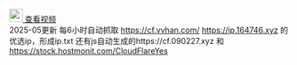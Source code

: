 [<img src="https://upload.wikimedia.org/wikipedia/commons/thumb/0/09/YouTube_full-color_icon_%282017%29.svg/40px-YouTube_full-color_icon_%282017%29.svg.png" width="24"> 查看视频](https://www.youtube.com/watch?v=isQ69wWhsxM)<br>
2025-05更新
每6小时自动抓取
https://cf.vvhan.com/
https://ip.164746.xyz
的优选ip，形成ip.txt 
还有js自动生成的https://cf.090227.xyz 和
https://stock.hostmonit.com/CloudFlareYes
